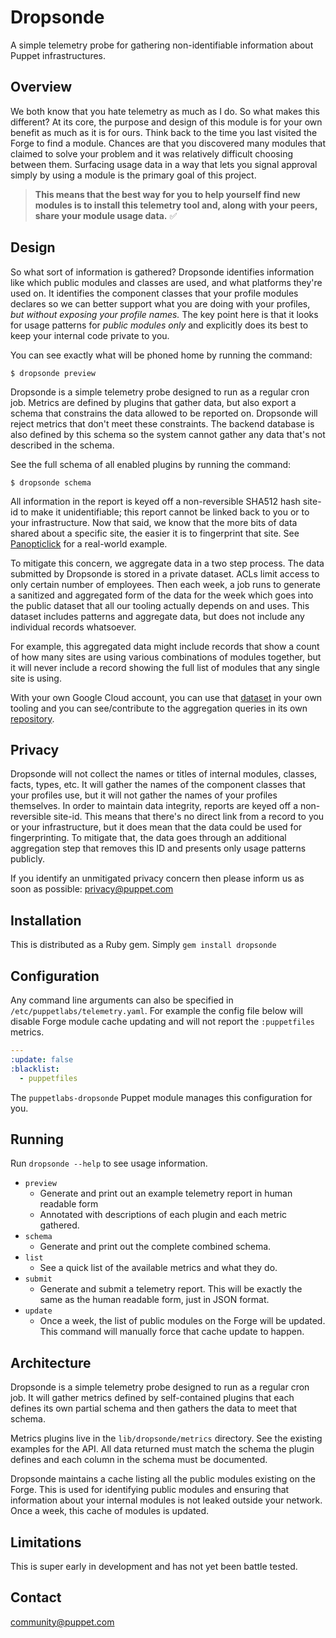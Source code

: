 # Dropsonde

A simple telemetry probe for gathering non-identifiable information about Puppet
infrastructures.


## Overview

We both know that you hate telemetry as much as I do. So what makes this different?
At its core, the purpose and design of this module is for your own benefit as much
as it is for ours. Think back to the time you last visited the Forge to find a
module. Chances are that you discovered many modules that claimed to solve your
problem and it was relatively difficult choosing between them. Surfacing usage
data in a way that lets you signal approval simply by using a module is the
primary goal of this project.

> **This means that the best way for you to help yourself find new modules is to
> install this telemetry tool and, along with your peers, share your module usage
> data.** ✅


## Design

So what sort of information is gathered? Dropsonde identifies information like
which public modules and classes are used, and what platforms they're used on.
It identifies the component classes that your profile modules declares so we can
better support what you are doing with your profiles, *but without exposing your
profile names.* The key point here is that it looks for usage patterns for *public
modules only* and explicitly does its best to keep your internal code private to you.

You can see exactly what will be phoned home by running the command:

```
$ dropsonde preview
```

Dropsonde is a simple telemetry probe designed to run as a regular cron job.
Metrics are defined by plugins that gather data, but also export a schema that
constrains the data allowed to be reported on. Dropsonde will reject metrics
that don't meet these constraints. The backend database is also defined by this
schema so the system cannot gather any data that's not described in the schema.

See the full schema of all enabled plugins by running the command:

```
$ dropsonde schema
```

All information in the report is keyed off a non-reversible SHA512 hash site-id
to make it unidentifiable; this report cannot be linked back to you or to your
infrastructure. Now that said, we know that the more bits of data shared about a
specific site, the easier it is to fingerprint that site. See
[Panopticlick](https://panopticlick.eff.org) for a real-world example.

To mitigate this concern, we aggregate data in a two step process. The data
submitted by Dropsonde is stored in a private dataset. ACLs limit access to only
certain number of employees. Then each week, a job runs to generate a sanitized
and aggregated form of the data for the week which goes into the public dataset
that all our tooling actually depends on and uses. This dataset includes patterns
and aggregate data, but does not include any individual records whatsoever.

For example, this aggregated data might include records that show a count of how
many sites are using various combinations of modules together, but it will never
include a record showing the full list of modules that any single site is using.

With your own Google Cloud account, you can use that [dataset](https://console.cloud.google.com/bigquery?project=puppetlabs.com:api-project-53122606061)
in your own tooling and you can see/contribute to the aggregation queries in its
own [repository](https://github.com/puppetlabs/dropsonde-aggregation).


## Privacy

Dropsonde will not collect the names or titles of internal modules, classes,
facts, types, etc. It will gather the names of the component classes that your
profiles use, but it will not gather the names of your profiles themselves. In
order to maintain data integrity, reports are keyed off a non-reversible site-id.
This means that there's no direct link from a record to you or your infrastructure,
but it does mean that the data could be used for fingerprinting. To mitigate that,
the data goes through an additional aggregation step that removes this ID and
presents only usage patterns publicly.

If you identify an unmitigated privacy concern then please inform us as soon as
possible: [privacy@puppet.com](mailto:privacy@puppet.com)


## Installation

This is distributed as a Ruby gem. Simply `gem install dropsonde`


## Configuration

Any command line arguments can also be specified in `/etc/puppetlabs/telemetry.yaml`.
For example the config file below will disable Forge module cache updating and
will not report the `:puppetfiles` metrics.


``` yaml
---
:update: false
:blacklist:
  - puppetfiles
```

The `puppetlabs-dropsonde` Puppet module manages this configuration for you.


## Running

Run `dropsonde --help` to see usage information.

* `preview`
    * Generate and print out an example telemetry report in human readable form
    * Annotated with descriptions of each plugin and each metric gathered.
* `schema`
    * Generate and print out the complete combined schema.
* `list`
    * See a quick list of the available metrics and what they do.
* `submit`
    * Generate and submit a telemetry report. This will be exactly the same as
      the human readable form, just in JSON format.
* `update`
    * Once a week, the list of public modules on the Forge will be updated. This
      command will manually force that cache update to happen.


## Architecture

Dropsonde is a simple telemetry probe designed to run as a regular cron job. It
will gather metrics defined by self-contained plugins that each defines its own
partial schema and then gathers the data to meet that schema.

Metrics plugins live in the `lib/dropsonde/metrics` directory. See the existing
examples for the API. All data returned must match the schema the plugin defines
and each column in the schema must be documented.

Dropsonde maintains a cache listing all the public modules existing on the Forge.
This is used for identifying public modules and ensuring that information about
your internal modules is not leaked outside your network. Once a week, this cache
of modules is updated.


## Limitations

This is super early in development and has not yet been battle tested.


Contact
-------

community@puppet.com

